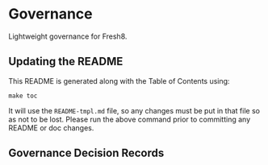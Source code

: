 # Governance
Lightweight governance for Fresh8.

## Updating the README
This README is generated along with the Table of Contents using:

```
make toc
```

It will use the `README-tmpl.md` file, so any changes must be put in that file so as not to be lost. Please run the above command prior to committing any README or doc changes.

## Governance Decision Records
